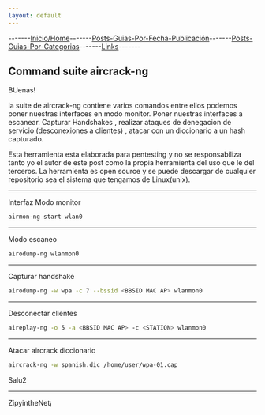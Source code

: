 ```yaml
---
layout: default
---
```

-------[Inicio/Home](./../index.html)-------[Posts-Guias-Por-Fecha-Publicación](./../posts.html)-------[Posts-Guias-Por-Categorias](./../categorias.html)-------[Links](./../links.html)-------
## Command suite aircrack-ng

BUenas!

la suite de aircrack-ng contiene varios comandos entre ellos podemos poner nuestras interfaces en modo monitor.
Poner nuestras interfaces a escanear. Capturar Handshakes , realizar ataques de denegacion de servicio (desconexiones a clientes) , atacar con un diccionario a un hash capturado.

Esta herramienta esta elaborada para pentesting y no se responsabiliza tanto yo el autor de este post como la propia herramienta del uso que le del terceros. La herramienta es open source y se puede descargar de cualquier repositorio sea el sistema que tengamos de Linux(unix).

* * *

Interfaz Modo monitor

```bash
airmon-ng start wlan0
```

* * *

Modo escaneo

```bash
airodump-ng wlanmon0
```

* * *

Capturar handshake

```bash
airodump-ng -w wpa -c 7 --bssid <BBSID MAC AP> wlanmon0
```

* * *

Desconectar clientes

```bash
aireplay-ng -o 5 -a <BBSID MAC AP> -c <STATION> wlanmon0
```

* * *

Atacar aircrack diccionario

```bash
aircrack-ng -w spanish.dic /home/user/wpa-01.cap
```

Salu2

-----------------------------------------------------------------------------

ZipyintheNet¡
